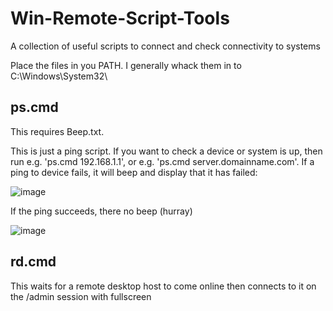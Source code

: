 # Win-Remote-Script-Tools
 A collection of useful scripts to connect and check connectivity to systems

Place the files in you PATH. I generally whack them in to C:\Windows\System32\

## ps.cmd
This requires Beep.txt.

This is just a ping script. If you want to check a device or system is up, then run e.g. 'ps.cmd 192.168.1.1', or e.g. 'ps.cmd server.domainname.com'. If a ping to device fails, it will beep and 
display that it has failed:

![image](https://github.com/danhxnk/Win-Remote-Script-Tools/assets/41693275/7446fe81-8c9e-4ccf-a89a-abe6fb3d02d3)


If the ping succeeds, there no beep (hurray)

![image](https://github.com/danhxnk/Win-Remote-Script-Tools/assets/41693275/7baecc25-d613-41e2-8553-9f192af9fd93)


## rd.cmd

This waits for a remote desktop host to come online then connects to it on the /admin session with fullscreen
